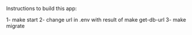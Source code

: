 Instructions to build this app:

1- make start
2- change url in .env with result of make get-db-url
3- make migrate